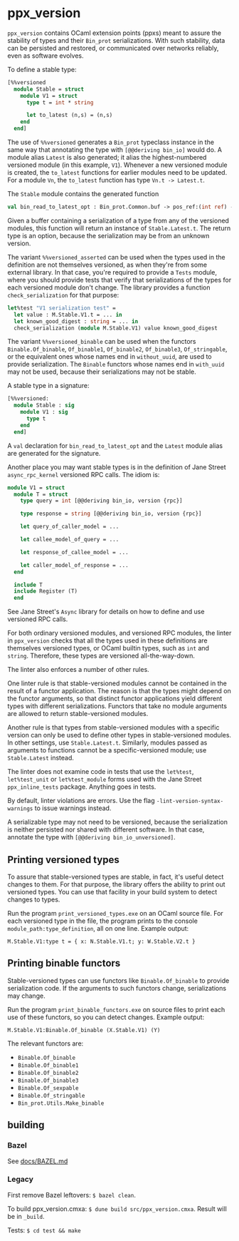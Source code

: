 # ppx_version

`ppx_version` contains OCaml extension points (ppxs) meant to assure
the stability of types and their `Bin_prot` serializations. With such
stability, data can be persisted and restored, or communicated over
networks reliably, even as software evolves.

To define a stable type:

```ocaml
[%%versioned
  module Stable = struct
    module V1 = struct
	  type t = int * string

      let to_latest (n,s) = (n,s)
    end
  end]
```

The use of `%%versioned` generates a `Bin_prot` typeclass instance in
the same way that annotating the type with `[@@deriving bin_io]` would
do. A module alias `Latest` is also generated; it alias the
highest-numbered versioned module (in this example, `V1`). Whenever a
new versioned module is created, the `to_latest` functions for earlier
modules need to be updated. For a module `Vn`, the `to_latest` function
has type `Vn.t -> Latest.t`.

The `Stable` module contains the generated function
```ocaml
val bin_read_to_latest_opt : Bin_prot.Common.buf -> pos_ref:(int ref) -> Stable.Latest.t option
```
Given a buffer containing a serialization of a type from any of the
versioned modules, this function will return an instance of `Stable.Latest.t`.
The return type is an option, because the serialization may be from an
unknown version.

The variant `%%versioned_asserted` can be used when the types used in
the definition are not themselves versioned, as when they're
from some external library. In that case, you're required to
provide a `Tests` module, where you should provide tests that verify that
serializations of the types for each versioned module don't change.
The library provides a function `check_serialization` for that purpose:
```ocaml
let%test "V1 serialization test" =
  let value : M.Stable.V1.t = ... in
  let known_good_digest : string = ... in
  check_serialization (module M.Stable.V1) value known_good_digest
```

The variant `%%versioned_binable` can be used when the functors
`Binable.Of_binable`, `Of_binable1`, `Of_binable2`, `Of_binable3`,
`Of_stringable`, or the equivalent ones whose names end in `without_uuid`,
are used to provide serialization. The `Binable` functors whose names end in
`with_uuid` may not be used, because their serializations may not be
stable.

A stable type in a signature:
```ocaml
[%%versioned:
  module Stable : sig
    module V1 : sig
	  type t
    end
  end]
```
A `val` declaration for `bin_read_to_latest_opt` and the
`Latest` module alias are generated for the signature.

Another place you may want stable types is in the definition of
Jane Street `async_rpc_kernel` versioned RPC calls. The
idiom is:
```ocaml
module V1 = struct
  module T = struct
    type query = int [@@deriving bin_io, version {rpc}]

    type response = string [@@deriving bin_io, version {rpc}]

    let query_of_caller_model = ...

    let callee_model_of_query = ...

    let response_of_callee_model = ...

    let caller_model_of_response = ...
  end

  include T
  include Register (T)
  end
```
See Jane Street's `Async` library for details on how to define
and use versioned RPC calls.

For both ordinary versioned modules, and versioned RPC modules, the
linter in `ppx_version` checks that all the types used in these
definitions are themselves versioned types, or OCaml builtin types,
such as `int` and `string`.  Therefore, these types are versioned
all-the-way-down.

The linter also enforces a number of other rules.

One linter rule is that stable-versioned modules cannot be contained
in the result of a functor application.  The reason is that the types
might depend on the functor arguments, so that distinct functor
applications yield different types with different serializations.
Functors that take no module arguments are allowed to return
stable-versioned modules.

Another rule is that types from stable-versioned modules with a
specific version can only be used to define other types in
stable-versioned modules. In other settings, use `Stable.Latest.t`.
Similarly, modules passed as arguments to functions cannot
be a specific-versioned module; use `Stable.Latest` instead.

The linter does not examine code in tests that use the `let%test`,
`let%test_unit` or `let%test_module` forms used with the Jane Street
`ppx_inline_tests` package. Anything goes in tests.

By default, linter violations are errors. Use the flag
`-lint-version-syntax-warnings` to issue warnings instead.

A serializable type may not need to be versioned, because the
serialization is neither persisted nor shared with different software.
In that case, annotate the type with `[@@deriving bin_io_unversioned]`.

## Printing versioned types

To assure that stable-versioned types are stable, in fact, it's
useful detect changes to them. For that purpose, the library offers
the ability to print out versioned types. You can use that facility
in your build system to detect changes to types.

Run the program `print_versioned_types.exe` on an OCaml source file.
For each versioned type in the file, the program prints to
the console `module_path:type_definition`, all on one line.
Example output:
```
M.Stable.V1:type t = { x: N.Stable.V1.t; y: W.Stable.V2.t }
```

## Printing binable functors

Stable-versioned types can use functors like `Binable.Of_binable`
to provide serialization code. If the arguments to such functors
change, serializations may change.

Run the program `print_binable_functors.exe` on source files
to print each use of these functors, so you can detect changes.
Example output:
```
M.Stable.V1:Binable.Of_binable (X.Stable.V1) (Y)
```

The relevant functors are:

 - `Binable.Of_binable`
 - `Binable.Of_binable1`
 - `Binable.Of_binable2`
 - `Binable.Of_binable3`
 - `Binable.Of_sexpable`
 - `Binable.Of_stringable`
 - `Bin_prot.Utils.Make_binable`

## building

### Bazel

See [docs/BAZEL.md](docs/BAZEL.md)

### Legacy

First remove Bazel leftovers: `$ bazel clean`.

To build ppx_version.cmxa: `$ dune build src/ppx_version.cmxa`.  Result will be in `_build`.

Tests: `$ cd test && make`
